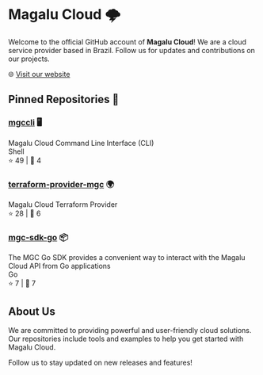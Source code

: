 # Magalu Cloud 🌩️

Welcome to the official GitHub account of **Magalu Cloud**! We are a cloud service provider based in Brazil. Follow us for updates and contributions on our projects.

🌐 [Visit our website](https://magalu.cloud/)

## Pinned Repositories 📌

### [mgccli](https://github.com/MagaluCloud/mgccli) 🖥️

Magalu Cloud Command Line Interface (CLI)  
Shell  
⭐️ 49 | 🍴 4

### [terraform-provider-mgc](https://github.com/MagaluCloud/terraform-provider-mgc) 🌍

Magalu Cloud Terraform Provider  
⭐️ 28 | 🍴 6

### [mgc-sdk-go](https://github.com/MagaluCloud/mgc-sdk-go) 📦

The MGC Go SDK provides a convenient way to interact with the Magalu Cloud API from Go applications  
Go  
⭐️ 7 | 🍴 7

## About Us

We are committed to providing powerful and user-friendly cloud solutions. Our repositories include tools and examples to help you get started with Magalu Cloud.

Follow us to stay updated on new releases and features!
